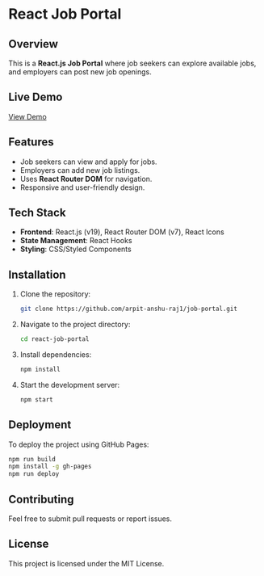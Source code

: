 # React Job Portal

## Overview
This is a **React.js Job Portal** where job seekers can explore available jobs, and employers can post new job openings.

## Live Demo
[View Demo](https://vocal-cupcake-3fc8b9.netlify.app/)

## Features
- Job seekers can view and apply for jobs.
- Employers can add new job listings.
- Uses **React Router DOM** for navigation.
- Responsive and user-friendly design.

## Tech Stack
- **Frontend**: React.js (v19), React Router DOM (v7), React Icons
- **State Management**: React Hooks
- **Styling**: CSS/Styled Components

## Installation
1. Clone the repository:
   ```sh
   git clone https://github.com/arpit-anshu-raj1/job-portal.git
   ```
2. Navigate to the project directory:
   ```sh
   cd react-job-portal
   ```
3. Install dependencies:
   ```sh
   npm install
   ```
4. Start the development server:
   ```sh
   npm start
   ```

## Deployment
To deploy the project using GitHub Pages:
```sh
npm run build
npm install -g gh-pages
npm run deploy
```

## Contributing
Feel free to submit pull requests or report issues.

## License
This project is licensed under the MIT License.

